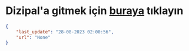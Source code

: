 # Dizipal'a gitmek için [buraya](None) tıklayın
    
```json
{
    "last_update": "28-08-2023 02:00:56",
    "url": "None"
}
```